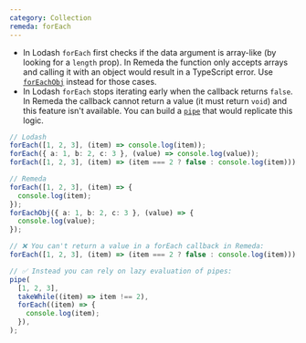 ```yaml
---
category: Collection
remeda: forEach
---
```


- In Lodash `forEach` first checks if the data argument is array-like (by
  looking for a `length` prop). In Remeda the function only accepts arrays and
  calling it with an object would result in a TypeScript error. Use
  [`forEachObj`](/docs#forEachObj) instead for those cases.
- In Lodash `forEach` stops iterating early when the callback returns `false`.
  In Remeda the callback cannot return a value (it must return `void`) and this
  feature isn't available. You can build a [`pipe`](/docs#pipe) that would
  replicate this logic.

```ts
// Lodash
forEach([1, 2, 3], (item) => console.log(item));
forEach({ a: 1, b: 2, c: 3 }, (value) => console.log(value));
forEach([1, 2, 3], (item) => (item === 2 ? false : console.log(item)));

// Remeda
forEach([1, 2, 3], (item) => {
  console.log(item);
});
forEachObj({ a: 1, b: 2, c: 3 }, (value) => {
  console.log(value);
});

// ❌ You can't return a value in a forEach callback in Remeda:
forEach([1, 2, 3], (item) => (item === 2 ? false : console.log(item)));

// ✅ Instead you can rely on lazy evaluation of pipes:
pipe(
  [1, 2, 3],
  takeWhile((item) => item !== 2),
  forEach((item) => {
    console.log(item);
  }),
);
```
